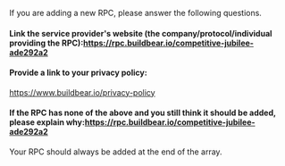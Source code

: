 If you are adding a new RPC, please answer the following questions.

#### Link the service provider's website (the company/protocol/individual providing the RPC):https://rpc.buildbear.io/competitive-jubilee-ade292a2


#### Provide a link to your privacy policy:
https://www.buildbear.io/privacy-policy

#### If the RPC has none of the above and you still think it should be added, please explain why:https://rpc.buildbear.io/competitive-jubilee-ade292a2

Your RPC should always be added at the end of the array.
